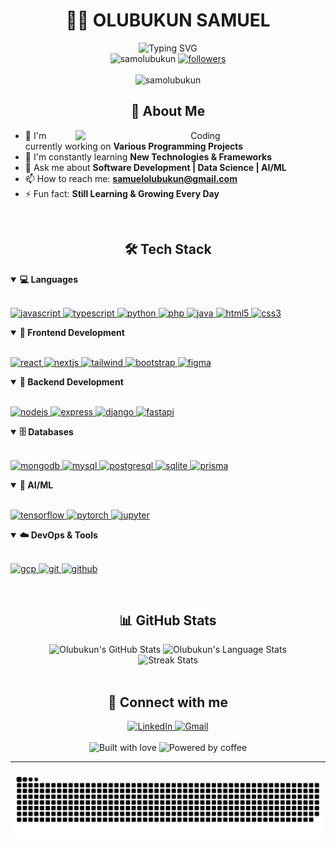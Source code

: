 <h1 align="center">👨‍💻 OLUBUKUN SAMUEL</h1>

<div align="center">
  <img src="https://readme-typing-svg.herokuapp.com?font=Fira+Code&weight=600&size=30&duration=3000&pause=500&color=3584E4&center=true&vCenter=true&random=false&width=600&height=100&lines=Full+Stack+Developer;Data+Scientist;AI%2FML+Engineer;Problem+Solver;Continuous+Learner" alt="Typing SVG" />
</div>

<div align="center">
  <img src="https://komarev.com/ghpvc/?username=samolubukun&label=Profile%20views&color=0e75b6&style=for-the-badge" alt="samolubukun" />
  <a href="https://github.com/samolubukun?tab=followers">
    <img src="https://img.shields.io/github/followers/samolubukun?style=for-the-badge&logo=github" alt="followers" />
  </a>
</div>

<br/>

<div align="center">
  <img src="https://github-profile-trophy.vercel.app/?username=samolubukun&theme=nord&column=7&margin-w=15&margin-h=15" alt="samolubukun" />
</div>

## <div align="center">🚀 About Me</div>

<p align="center">
  <img align="right" alt="Coding" width="400" src="https://media.tenor.com/qJ5evVs-_uUAAAAC/coding.gif" />
</p>

- 🔭 I'm currently working on **Various Programming Projects**
- 🌱 I'm constantly learning **New Technologies & Frameworks**
- 💬 Ask me about **Software Development | Data Science | AI/ML**
- 📫 How to reach me: **samuelolubukun@gmail.com**
- ⚡ Fun fact: **Still Learning & Growing Every Day**

<br/>

<h2 align="center">🛠️ Tech Stack</h2>

<details open>
  <summary><b>💻 Languages</b></summary>
  <br/>
  <p align="left">
    <a href="https://developer.mozilla.org/en-US/docs/Web/JavaScript" target="_blank">
      <img src="https://skillicons.dev/icons?i=js" alt="javascript" width="45" height="45"/>
    </a>
    <a href="https://www.typescriptlang.org/" target="_blank">
      <img src="https://skillicons.dev/icons?i=ts" alt="typescript" width="45" height="45"/>
    </a>
    <a href="https://www.python.org" target="_blank">
      <img src="https://skillicons.dev/icons?i=python" alt="python" width="45" height="45"/>
    </a>
    <a href="https://www.php.net" target="_blank">
      <img src="https://skillicons.dev/icons?i=php" alt="php" width="45" height="45"/>
    </a>
    <a href="https://www.java.com" target="_blank">
      <img src="https://skillicons.dev/icons?i=java" alt="java" width="45" height="45"/>
    </a>
    <a href="https://www.w3.org/html/" target="_blank">
      <img src="https://skillicons.dev/icons?i=html" alt="html5" width="45" height="45"/>
    </a>
    <a href="https://www.w3schools.com/css/" target="_blank">
      <img src="https://skillicons.dev/icons?i=css" alt="css3" width="45" height="45"/>
    </a>
  </p>
</details>

<details open>
  <summary><b>🧰 Frontend Development</b></summary>
  <br/>
  <p align="left">
    <a href="https://reactjs.org/" target="_blank">
      <img src="https://skillicons.dev/icons?i=react" alt="react" width="45" height="45"/>
    </a>
    <a href="https://nextjs.org/" target="_blank">
      <img src="https://skillicons.dev/icons?i=nextjs" alt="nextjs" width="45" height="45"/>
    </a>
    <a href="https://tailwindcss.com/" target="_blank">
      <img src="https://skillicons.dev/icons?i=tailwind" alt="tailwind" width="45" height="45"/>
    </a>
    <a href="https://getbootstrap.com" target="_blank">
      <img src="https://skillicons.dev/icons?i=bootstrap" alt="bootstrap" width="45" height="45"/>
    </a>
    <a href="https://www.figma.com/" target="_blank">
      <img src="https://skillicons.dev/icons?i=figma" alt="figma" width="45" height="45"/>
    </a>
  </p>
</details>

<details open>
  <summary><b>🔧 Backend Development</b></summary>
  <br/>
  <p align="left">
    <a href="https://nodejs.org" target="_blank">
      <img src="https://skillicons.dev/icons?i=nodejs" alt="nodejs" width="45" height="45"/>
    </a>
    <a href="https://expressjs.com" target="_blank">
      <img src="https://skillicons.dev/icons?i=express" alt="express" width="45" height="45"/>
    </a>
    <a href="https://www.djangoproject.com/" target="_blank">
      <img src="https://skillicons.dev/icons?i=django" alt="django" width="45" height="45"/>
    </a>
    <a href="https://fastapi.tiangolo.com/" target="_blank">
      <img src="https://skillicons.dev/icons?i=fastapi" alt="fastapi" width="45" height="45"/>
    </a>
  </p>
</details>

<details open>
  <summary><b>🗄️ Databases</b></summary>
  <br/>
  <p align="left">
    <a href="https://www.mongodb.com/" target="_blank">
      <img src="https://skillicons.dev/icons?i=mongodb" alt="mongodb" width="45" height="45"/>
    </a>
    <a href="https://www.mysql.com/" target="_blank">
      <img src="https://skillicons.dev/icons?i=mysql" alt="mysql" width="45" height="45"/>
    </a>
    <a href="https://www.postgresql.org/" target="_blank">
      <img src="https://skillicons.dev/icons?i=postgresql" alt="postgresql" width="45" height="45"/>
    </a>
    <a href="https://www.sqlite.org/" target="_blank">
      <img src="https://skillicons.dev/icons?i=sqlite" alt="sqlite" width="45" height="45"/>
    </a>
    <a href="https://www.prisma.io/" target="_blank">
      <img src="https://skillicons.dev/icons?i=prisma" alt="prisma" width="45" height="45"/>
    </a>
  </p>
</details>

<details open>
  <summary><b>🤖 AI/ML</b></summary>
  <br/>
  <p align="left">
    <a href="https://www.tensorflow.org" target="_blank">
      <img src="https://skillicons.dev/icons?i=tensorflow" alt="tensorflow" width="45" height="45"/>
    </a>
    <a href="https://pytorch.org/" target="_blank">
      <img src="https://skillicons.dev/icons?i=pytorch" alt="pytorch" width="45" height="45"/>
    </a>
    <a href="https://jupyter.org/" target="_blank">
      <img src="https://skillicons.dev/icons?i=jupyter" alt="jupyter" width="45" height="45"/>
    </a>
  </p>
</details>

<details open>
  <summary><b>☁️ DevOps & Tools</b></summary>
  <br/>
  <p align="left">
    <a href="https://cloud.google.com/" target="_blank">
      <img src="https://skillicons.dev/icons?i=gcp" alt="gcp" width="45" height="45"/>
    </a>
    <a href="https://git-scm.com/" target="_blank">
      <img src="https://skillicons.dev/icons?i=git" alt="git" width="45" height="45"/>
    </a>
    <a href="https://github.com/" target="_blank">
      <img src="https://skillicons.dev/icons?i=github" alt="github" width="45" height="45"/>
    </a>
  </p>
</details>

<br/>

## <div align="center">📊 GitHub Stats</div>

<div align="center">
  <img src="https://github-readme-stats.vercel.app/api?username=samolubukun&show_icons=true&theme=tokyonight&hide_border=true" alt="Olubukun's GitHub Stats" height="170"/>
  <img src="https://github-readme-stats.vercel.app/api/top-langs/?username=samolubukun&layout=compact&theme=tokyonight&hide_border=true&hide_progress=true" alt="Olubukun's Language Stats" height="170"/>
</div>

<div align="center">
  <img src="https://github-readme-streak-stats.herokuapp.com/?user=samolubukun&theme=tokyonight&hide_border=true" alt="Streak Stats"/>
</div>

<br/>

## <div align="center">🔗 Connect with me</div>

<div align="center">
  <a href="https://linkedin.com/in/samolubukun" target="_blank">
    <img src="https://img.shields.io/badge/LinkedIn-0077B5?style=for-the-badge&logo=linkedin&logoColor=white" alt="LinkedIn"/>
  </a>
  <a href="mailto:samuelolubukun@gmail.com" target="_blank">
    <img src="https://img.shields.io/badge/Gmail-D14836?style=for-the-badge&logo=gmail&logoColor=white" alt="Gmail"/>
  </a>
</div>

<br/>

<div align="center">
  <img src="https://forthebadge.com/images/badges/built-with-love.svg" alt="Built with love"/>
  <img src="https://forthebadge.com/images/badges/powered-by-coffee.svg" alt="Powered by coffee"/>
</div>

---

<div align="center">
  <img src="https://raw.githubusercontent.com/Platane/snk/output/github-contribution-grid-snake-dark.svg" alt="Snake animation" />
</div>
